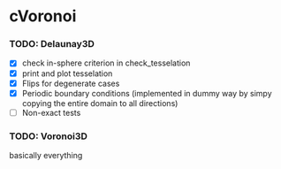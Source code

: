 # cVoronoi

### TODO: Delaunay3D
-[X] check in-sphere criterion in check_tesselation
-[X] print and plot tesselation
-[x] Flips for degenerate cases
-[X] Periodic boundary conditions (implemented in dummy way by simpy copying the entire domain to all directions)
-[ ] Non-exact tests

### TODO: Voronoi3D
basically everything
